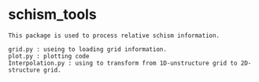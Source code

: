 # schism_tools

    This package is used to process relative schism information.
    
    grid.py : useing to loading grid information.
    plot.py : plotting code
    Interpolation.py : using to transform from 1D-unstructure grid to 2D-structure grid.
    
